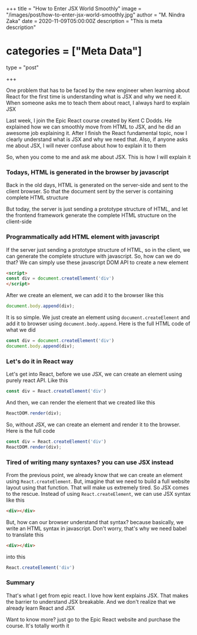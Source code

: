 +++
title = "How to Enter JSX World Smoothly"
image = "/images/post/how-to-enter-jsx-world-smoothly.jpg"
author = "M. Nindra Zaka"
date = 2020-11-09T05:00:00Z
description = "This is meta description"
# categories = ["Meta Data"]
type = "post"

+++

One problem that has to be faced by the new engineer when learning about React for the first time is understanding what is JSX and why we need it. When someone asks me to teach them about react, I always hard to explain JSX

Last week, I join the Epic React course created by Kent C Dodds. He explained how we can smoothly move from HTML to JSX, and he did an awesome job explaining it. After I finish the React fundamental topic, now I clearly understand what is JSX and why we need that. Also, if anyone asks me about JSX, I will never confuse about how to explain it to them

So, when you come to me and ask me about JSX. This is how I will explain it

### Todays, HTML is generated in the browser by javascript

Back in the old days, HTML is generated on the server-side and sent to the client browser. So that the document sent by the server is containing complete HTML structure

But today, the server is just sending a prototype structure of HTML, and let the frontend framework generate the complete HTML structure on the client-side

### Programmatically add HTML element with javascript

If the server just sending a prototype structure of HTML, so in the client, we can generate the complete structure with javascript. So, how can we do that? We can simply use these javascript DOM API to create a new element

```html
<script>
const div = document.createElement('div')
</script>
```

After we create an element, we can add it to the browser like this

```javascript
document.body.append(div);
```

It is so simple. We just create an element using `document.createElement` and add it to browser using `document.body.append`. Here is the full HTML code of what we did 

```javascript
const div = document.createElement('div')
document.body.append(div);
```

### Let's do it in React way

Let's get into React, before we use JSX, we can create an element using purely react API. Like this

```javascript
const div = React.createElement('div')
```

And then, we can render the element that we created like this

```javascript
ReactDOM.render(div);
```

So, without JSX, we can create an element and render it to the browser. Here is the full code

```javascript
const div = React.createElement('div')
ReactDOM.render(div);
```

### Tired of writing many syntaxes? you can use JSX instead

From the previous point, we already know that we can create an element using `React.createElement`. But, imagine that we need to build a full website layout using that function. That will make us extremely tired. So JSX comes to the rescue. Instead of using `React.createElement`, we can use JSX syntax like this 

```html
<div></div>
```


But, how can our browser understand that syntax? because basically, we write an HTML syntax in javascript. Don't worry, that's why we need babel to translate this

```html
<div></div>
```

into this

```javascript
React.createElement('div')
```

### Summary

That's what I get from epic react. I love how kent explains JSX. That makes the barrier to understand JSX breakable. And we don't realize that we already learn React and JSX

Want to know more? just go to the Epic React website and purchase the course. It's totally worth it